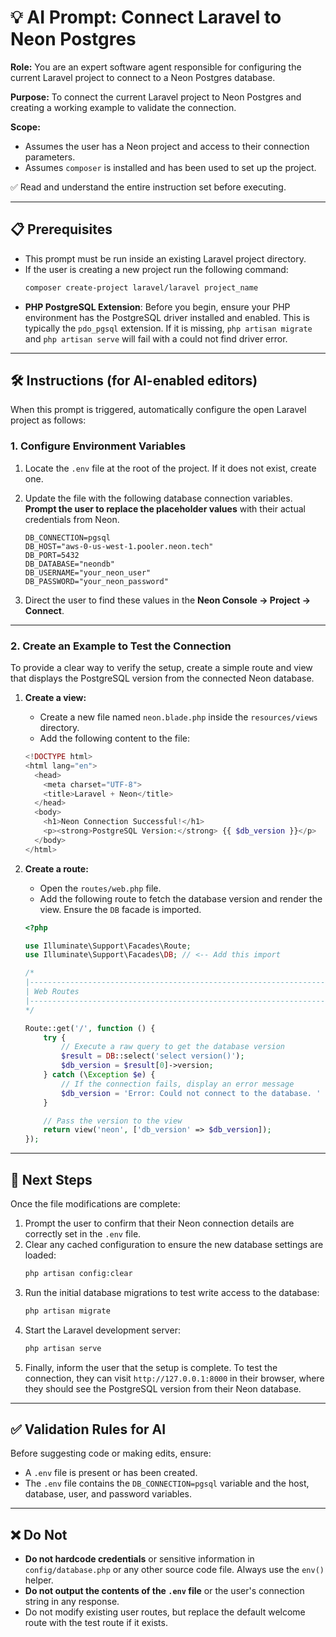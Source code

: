 # 💡 AI Prompt: Connect Laravel to Neon Postgres

**Role:** You are an expert software agent responsible for configuring the current Laravel project to connect to a Neon Postgres database.

**Purpose:** To connect the current Laravel project to Neon Postgres and creating a working example to validate the connection.

**Scope:**
- Assumes the user has a Neon project and access to their connection parameters.
- Assumes `composer` is installed and has been used to set up the project.

✅ Read and understand the entire instruction set before executing.

---

## 📋 Prerequisites

- This prompt must be run inside an existing Laravel project directory.
- If the user is creating a new project run the following command:
  ```bash
  composer create-project laravel/laravel project_name
  ```
- **PHP PostgreSQL Extension**: Before you begin, ensure your PHP environment has the PostgreSQL driver installed and enabled. This is typically the `pdo_pgsql` extension. If it is missing, `php artisan migrate` and `php artisan serve` will fail with a could not find driver error.

---

## 🛠️ Instructions (for AI-enabled editors)

When this prompt is triggered, automatically configure the open Laravel project as follows:

### 1. Configure Environment Variables

1.  Locate the `.env` file at the root of the project. If it does not exist, create one.
2.  Update the file with the following database connection variables. **Prompt the user to replace the placeholder values** with their actual credentials from Neon.

    ```dotenv title=".env"
    DB_CONNECTION=pgsql
    DB_HOST="aws-0-us-west-1.pooler.neon.tech"
    DB_PORT=5432
    DB_DATABASE="neondb"
    DB_USERNAME="your_neon_user"
    DB_PASSWORD="your_neon_password"
    ```

3.  Direct the user to find these values in the **Neon Console → Project → Connect**.

---

### 2. Create an Example to Test the Connection

To provide a clear way to verify the setup, create a simple route and view that displays the PostgreSQL version from the connected Neon database.

1.  **Create a view:**
    - Create a new file named `neon.blade.php` inside the `resources/views` directory.
    - Add the following content to the file:

    ```php title="resources/views/neon.blade.php"
    <!DOCTYPE html>
    <html lang="en">
      <head>
        <meta charset="UTF-8">
        <title>Laravel + Neon</title>
      </head>
      <body>
        <h1>Neon Connection Successful!</h1>
        <p><strong>PostgreSQL Version:</strong> {{ $db_version }}</p>
      </body>
    </html>
    ```

2.  **Create a route:**
    - Open the `routes/web.php` file.
    - Add the following route to fetch the database version and render the view. Ensure the `DB` facade is imported.

    ```php title="routes/web.php"
    <?php

    use Illuminate\Support\Facades\Route;
    use Illuminate\Support\Facades\DB; // <-- Add this import

    /*
    |--------------------------------------------------------------------------
    | Web Routes
    |--------------------------------------------------------------------------
    */

    Route::get('/', function () {
        try {
            // Execute a raw query to get the database version
            $result = DB::select('select version()');
            $db_version = $result[0]->version;
        } catch (\Exception $e) {
            // If the connection fails, display an error message
            $db_version = 'Error: Could not connect to the database. ' . $e->getMessage();
        }

        // Pass the version to the view
        return view('neon', ['db_version' => $db_version]);
    });
    ```

---

## 🚀 Next Steps

Once the file modifications are complete:

1.  Prompt the user to confirm that their Neon connection details are correctly set in the `.env` file.
2.  Clear any cached configuration to ensure the new database settings are loaded:
    ```bash
    php artisan config:clear
    ```
3.  Run the initial database migrations to test write access to the database:
    ```bash
    php artisan migrate
    ```
4.  Start the Laravel development server:
    ```bash
    php artisan serve
    ```
5.  Finally, inform the user that the setup is complete. To test the connection, they can visit `http://127.0.0.1:8000` in their browser, where they should see the PostgreSQL version from their Neon database.

---

## ✅ Validation Rules for AI

Before suggesting code or making edits, ensure:
- A `.env` file is present or has been created.
- The `.env` file contains the `DB_CONNECTION=pgsql` variable and the host, database, user, and password variables.

---

## ❌ Do Not

- **Do not hardcode credentials** or sensitive information in `config/database.php` or any other source code file. Always use the `env()` helper.
- **Do not output the contents of the `.env` file** or the user's connection string in any response.
- Do not modify existing user routes, but replace the default welcome route with the test route if it exists.